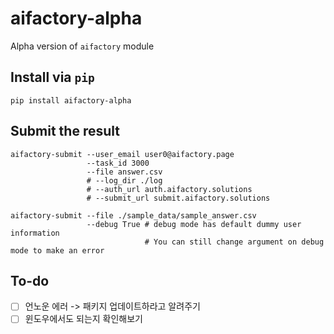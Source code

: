 # aifactory-alpha

Alpha version of `aifactory` module

## Install via `pip`

```
pip install aifactory-alpha
```

## Submit the result

```
aifactory-submit --user_email user0@aifactory.page 
                 --task_id 3000 
                 --file answer.csv
                 # --log_dir ./log
                 # --auth_url auth.aifactory.solutions
                 # --submit_url submit.aifactory.solutions
                 
aifactory-submit --file ./sample_data/sample_answer.csv 
                 --debug True # debug mode has default dummy user information
                              # You can still change argument on debug mode to make an error
```

## To-do
 - [ ] 언노운 에러 -> 패키지 업데이트하라고 알려주기
 - [ ] 윈도우에서도 되는지 확인해보기
